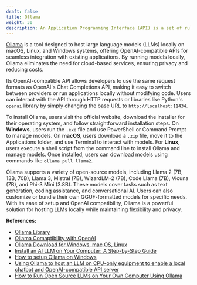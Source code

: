 ```yaml
---
draft: false
title: Ollama
weight: 30
description: An Application Programming Interface (API) is a set of rules and protocols that enables communication between different software systems, acting as a bridge to facilitate data exchange and interaction.
---
```

[Ollama]( https://ollama.com) is a tool designed to host large language models (LLMs) locally on macOS, Linux, and Windows systems, offering OpenAI-compatible APIs for seamless integration with existing applications. By running models locally, Ollama eliminates the need for cloud-based services, ensuring privacy and reducing costs.
<!-- more -->
Its OpenAI-compatible API allows developers to use the same request formats as OpenAI's Chat Completions API, making it easy to switch between providers or run applications locally without modifying code. Users can interact with the API through HTTP requests or libraries like Python's `openai` library by simply changing the base URL to `http://localhost:11434`.

To install Ollama, users visit the official website, download the installer for their operating system, and follow straightforward installation steps. On **Windows**, users run the `.exe` file and use PowerShell or Command Prompt to manage models. On **macOS**, users download a `.zip` file, move it to the Applications folder, and use Terminal to interact with models. For **Linux**, users execute a shell script from the command line to install Ollama and manage models. Once installed, users can download models using commands like `ollama pull llama2`.

Ollama supports a variety of open-source models, including Llama 2 (7B, 13B, 70B), Llama 3, Mistral (7B), WizardLM-2 (7B), Code Llama (7B), Vicuna (7B), and Phi-3 Mini (3.8B). These models cover tasks such as text generation, coding assistance, and conversational AI. Users can also customize or bundle their own GGUF-formatted models for specific needs. With its ease of setup and OpenAI compatibility, Ollama is a powerful solution for hosting LLMs locally while maintaining flexibility and privacy.


**References:**

- [Ollama Library](https://ollama.com/library)
- [Ollama Comaptibility with OpenAI](https://ollama.com/blog/openai-compatibility)
- [Ollama Download for Windows, mac OS, Linux](https://ollama.com/download)
- [Install an AI LLM on Your Computer: A Step-by-Step Guide](https://www.adventuresincre.com/how-to-install-llm-locally/)
- [How to setup Ollama on Windows](https://www.yuchenkuang.com/ai-tools/useful-ai-tools/how-to-setup-ollama-on-windows)
- [Using Ollama to host an LLM on CPU-only equipment to enable a local chatbot and OpenAI-compatible API server](https://blog.gordonbuchan.com/blog/index.php/2025/01/11/using-ollama-to-host-an-llm-on-cpu-only-equipment-to-enable-a-local-chatbot-and-openai-compatible-api-server/)
- [How to Run Open Source LLMs on Your Own Computer Using Ollama](https://www.freecodecamp.org/news/how-to-run-open-source-llms-on-your-own-computer-using-ollama/)

